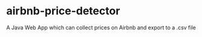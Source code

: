 # airbnb-price-detector
A Java Web App which can collect prices on Airbnb and export to a .csv file

